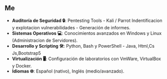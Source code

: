 ## Me

- **Auditoría de Seguridad 🔒**: Pentesting Tools - Kali / Parrot Indentificacion y explotacion vulnerabilidades - Generación de informes.
- **Sistemas Operativos 💻**: Conocimientos avanzados en Windows y Linux (Administracion de Servidores).
- **Desarrollo y Scripting 🛠️**: Python, Bash y PowerShell - Java, Html,Cs Js,Bootstrap5
- **Virtualización 🖥️**: Configuración de laboratorios con VmWare, VirtualBox y Docker.
- **Idiomas 🌐**: Español (nativo), Inglés (medio/avanzado).
